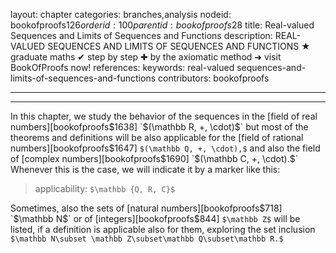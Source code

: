 layout: chapter
categories: branches,analysis
nodeid: bookofproofs$126
orderid: 100
parentid: bookofproofs$28
title: Real-valued Sequences and Limits of Sequences and Functions
description: REAL-VALUED SEQUENCES AND LIMITS OF SEQUENCES AND FUNCTIONS ★ graduate maths ✔ step by step ✚ by the axiomatic method ➜ visit BookOfProofs now!
references: 
keywords: real-valued sequences-and-limits-of-sequences-and-functions
contributors: bookofproofs

---


---

In this chapter, we study the behavior of the sequences in the [field of real numbers][bookofproofs$1638] `$(\mathbb R, +, \cdot)$` but most of the theorems and definitions will be also applicable for the [field of rational numbers][bookofproofs$1647] `$(\mathbb Q, +, \cdot),$` and also the field of [complex numbers][bookofproofs$1690] `$(\mathbb C, +, \cdot).$` Whenever this is the case, we will indicate it by a marker like this:

> applicability: `$\mathbb {Q, R, C}$`

Sometimes, also the sets of [natural numbers][bookofproofs$718] `$\mathbb N$` or of [integers][bookofproofs$844] `$\mathbb Z$` will be listed, if a definition is applicable also for them, exploring the set inclusion `$\mathbb N\subset \mathbb Z\subset\mathbb Q\subset\mathbb R.$`

